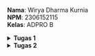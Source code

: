 **Nama**: Wirya Dharma Kurnia <br />
**NPM**: 2306152115 <br />
**Kelas**: ADPRO B


<details>
<summary><b>Tugas 1</b></summary>

# Refleksi 1

## Prinsip clean code yang telah diimplementasikan dalam kode:
- Penamaan yang bermakna
  Nama variabel dan function yang saya gunakan dalam kode bersifat representatif, seperti productName untuk nama produk, productId untuk ID produk, dan productQuantity untuk jumlah produk.
- Function fokus pada satu hal
  Function yang saya gunakan berfokus dalam mengerjakan suatu hal saja, sehingga mudah dipahami dan cenderung lebih mudah diperbaiki jika terjadi kesalahan. Contohnya function edit untuk melakukan perubahan pada informasi produk saja, tidak dapat menghapus produk.
- Comments
  Pada bagian file HTML, saya menambahkan beberapa komentar agar lebih mudah mengenali kode format tampilan. Misalnya dengan menambahkan komentar "Product Name" untuk kode yang menampilkan bagian produk name. Hal ini dilakukan karena kode HTML cenderung lebih sulit dikenali mengingat banyaknya aspek yang perlu digunakan.
- Layout dan formatting
  Saya menggunakan baris kosong untuk memisahkan beberapa bagian dalam kode, seperti deklarasi package, import, function, dan lain-lain. Indentasi yang digunakan juga konsisten dan rapi sehingga mudah dibaca.
- Input data validation
  Pada bagian edit product, saya menambahkan validasi pada bagian product quantity agar jumlahnya tidak bisa kurang dari 0.

## Cara meningkatkan kode:
- Menambahkan pesan konfirmasi sebelum menghapus product pada fitur edit-product.
- Menggunakan UUID untuk productId daripada menggunakan integer.
- Mengimplementasikan function delete dengan method POST/DELETE untuk alasan keamanan. Saat ini, function delete masih menggunakan method GET sehingga cenderung tidak aman mengingat ini bisa diakses langsung via URL.

# Refleksi 2

## 1
- Setelah membuat unit test, saya merasa mendapat pemahaman mengenai pentingnya testing dalam mengembangkan sebuah sistem. Saya menjadi lebih yakin mengenai fungsionalitas kode saya.
- Tidak ada jumlah tertentu mengenai unit test yang harus dibuat, namun akan lebih baik jika terdapat testing untuk setiap method/bagian kecil dari sistem.
- Jika kita memiliki 100% code coverage, itu tidak berarti kode kita tidak memiliki bug atau error sama sekali. Hal tersebut hanya menunjukkan sejauh mana kode kita diuji.

## 2
- Jika kita membuat functional test baru yang serupa, maka akan banyak variabel dan proses setup yang direplikasi. Hal ini tidak sesuai dengan prinsip clean code karena banyak terjadi pengulangan kode sehingga dapat menurunkan kualitas kode.
- Untuk mengatasi masalah tersebut, kita dapat menginisialisasi functional test dasar yang dapat digunakan ulang berkali-kali.

</details>

<details>
<summary><b>Tugas 2</b></summary>

## Link Deployment
https://raspy-herminia-wiryaa23-5700da17.koyeb.app/

## Code quality issue(s) yang diperbaiki:
- Unused parameter pada `ProductController.java`

  Pada berkas `ProductController.java`, fungsi `createProductPost` dan `deteleProduct` menerima parameter dengan tipe data Model. Parameter ini sebenarnya tidak diperlukan dalam operasi kode yang terjadi di dalam fungsi. Karena itu, saya akhirnya menghapus parameter bertipe Model dari kumpulan parameter kedua fungsi tersebut.
- Unused import pada `ProductController.java`

  Pada berkas `ProductController.java`, terdapat baris import yaitu `import org.springframework.web.bind.annotation.*` yang menyebabkan adanya import yang tidak digunakan. Hal ini karena baris import tersebut melakukan import terhadap semua elemen dalam package tersebut, meskipun dalam jalannya kode saya hanya membutuhkan beberapa seperti `GetMapping`, `PostMapping`, `RequestMapping`, `ModelAttribute`, dan `PathVariable`. Maka dari itu, saya kemudian menghapus baris `import org.springframework.web.bind.annotation.*` dan melakukan import yang saya butuhkan secara satu persatu.
- Unnecessary modifier pada `ProductService.java`

  Pada berkas `ProductService.java`, saya memberikan modifier *public* pada method `create()`, `delete()`, dan `findAll()`. Hal ini tidak dibutuhkan karena secara *default* Java sudah mengatur agar method dalam *interface* bersifat *public*. Maka dari itu, saya menghapus modifier *public* dari ketiga method tersebut agar kode menjadi lebih bersih.


## Apakah implementasi sekarang telah sesuai dengan definisi Continuous Integration and Continuous Deployment (CI/CD)?

Alur kerja yang diimplementasikan saat ini telah cukup memenuhi definisi dari CI/CD karena telah mencakup tahapan yang dibutuhkan, seperti proses kode, pengujian (*testing*) otomatis, *review*, serta *deployment*. Github Workflow berperan besar dalam hal ini, yaitu sebagai berikut:
- `ci.yml` yang menjalankan *unit test* setiap adanya *push* atau *pull request* sehingga kita dapat memastikan perubahan pada kode tidak langsung merusak fungsionalitas kode yang sebelumnya telah ada.
- `pmd.yml` yang melakukan *review* pada kode untuk mengurangi potensi kesalahan dan menjaga kualitas kode.
- `scorecard.yml` yang melakukan analisis untuk menjaga keamanan kode.

Setelah melalui proses di atas, perubahan kode akan di-*merge* ke branch utama seperti `main` dan akan di-*build* secara otomatis oleh `Koyeb` hingga website dapat berjalan dengan lancar. Dengan demikian, maka semua proses CI/CD telah diimplementasikan dengan cukup baik.

## Code Coverage
![Image](https://github.com/user-attachments/assets/b08bf46f-ad12-4658-9909-39fab502da22)

</details>

